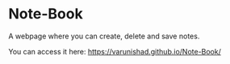 # Note-Book
A webpage where you can create, delete and save notes.

You can access it here: https://varunishad.github.io/Note-Book/
